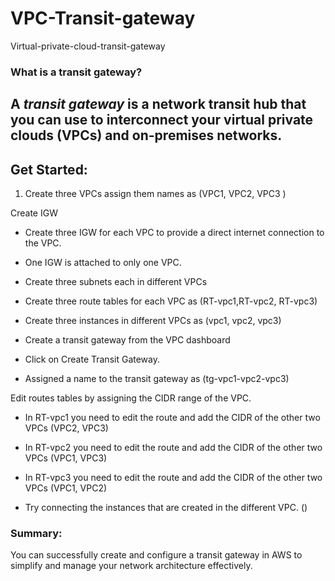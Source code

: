 # VPC-Transit-gateway
Virtual-private-cloud-transit-gateway

### **What is a transit gateway?**

## A *transit gateway* is a network transit hub that you can use to interconnect your virtual private clouds (VPCs) and on-premises networks.

## Get Started:

1. Create three VPCs assign them names as (VPC1, VPC2, VPC3 )


 

Create IGW 

- Create three IGW  for each VPC to provide a direct internet connection to the VPC.
- One IGW is attached to only one VPC.


- Create three subnets each in different VPCs



- Create three route tables for each VPC as (RT-vpc1,RT-vpc2, RT-vpc3)


- Create three instances in different VPCs as (vpc1, vpc2, vpc3)


- Create a transit gateway from the VPC dashboard
- Click on Create Transit Gateway.



- Assigned a name to the transit gateway as (tg-vpc1-vpc2-vpc3)



Edit routes tables by assigning the CIDR range of the VPC.

- In RT-vpc1 you need to edit the route and add the CIDR of the other two VPCs (VPC2, VPC3)
- In RT-vpc2 you need to edit  the route and add the CIDR of the other two VPCs (VPC1, VPC3)
- In RT-vpc3 you need to edit the route and add the CIDR of the other two VPCs (VPC1, VPC2)


- Try connecting the instances that are created in the different VPC. ()


### Summary:

You can successfully create and configure a transit gateway in AWS to simplify and manage your network architecture effectively.